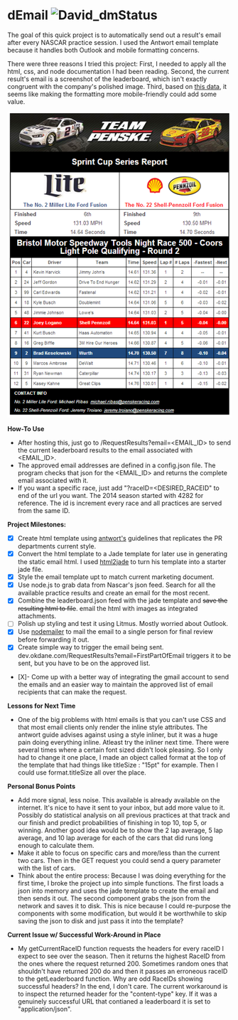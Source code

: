 dEmail ![David_dmStatus](https://david-dm.org/dfeagans/dEmail.png)
======

The goal of this quick project is to automatically send out a result's email after every NASCAR practice session. I used the Antwort email template because it handles both Outlook and mobile formatting concerns.

There were three reasons I tried this project: First, I needed to apply all the html, css, and node documentation I had been reading. Second, the current result's email is a screenshot of the leaderboard, which isn't exactly congruent with the company's polished image. Third, based on [this data](http://www.campaignmonitor.com/resources/will-it-work/email-clients/), it seems like making the formatting more mobile-friendly could add some value. 

![Resulting Email Screenshot](/images/screenshot_dEmail.png "Resulting Email")

**How-To Use**
- After hosting this, just go to <your domain>/RequestResults?email=<EMAIL_ID> to send the current leaderboard results to the email associated with <EMAIL_ID>.
- The approved email addresses are defined in a config.json file. The program checks that json for the <EMAIL_ID> and returns the complete email associated with it.
- If you want a specific race, just add "?raceID=<DESIRED_RACEID" to end of the url you want. The 2014 season started with 4282 for reference. The id is increment every race and all practices are served from the same ID.

**Project Milestones:**

- [X] Create html template using [antwort's](http://internations.github.io/antwort/) guidelines that replicates the PR departments current style. 
- [X] Convert the html template to a Jade template for later use in generating the static email html. I used [html2jade](http://html2jade.com/) to turn his template into a starter jade file.
- [X] Style the email template upt to match current marketing document.
- [X] Use node.js to grab data from Nascar's json feed. Search for all the available practice results and create an email for the most recent.
- [X] Combine the leaderboard.json feed with the jade template and ~~save the resulting html to file~~. email the html with images as integrated attachments.
- [ ] Polish up styling and test it using Litmus. Mostly worried about Outlook.
- [X] Use [nodemailer](www.nodemailer.com) to mail the email to a single person for final review before forwarding it out.
- [X] Create simple way to trigger the email being sent. dev.okdane.com/RequestResults?email=FirstPartOfEmail triggers it to be sent, but you have to be on the approved list.
- [X]- Come up with a better way of integrating the gmail account to send the emails and an easier way to maintain the approved list of email recipients that can make the request.

**Lessons for Next Time**
- One of the big problems with html emails is that you can't use CSS and that most email clients only render the inline style attributes. The antwort guide advises against using a style inliner, but it was a huge pain doing everything inline. Atleast try the inliner next time. There were several times where a certain font sized didn't look pleasing. So I only had to change it one place, I made an object called format at the top of the template that had things like titleSize : "15pt" for example. Then I could use format.titleSize all over the place.

**Personal Bonus Points**
- Add more signal, less noise. This available is already available on the internet. It's nice to have it sent to your inbox, but add more value to it. Possibly do statistical analysis on all previous practices at that track and our finish and predict probabilities of finishing in top 10, top 5, or winning. Another good idea would be to show the 2 lap average, 5 lap average, and 10 lap average for each of the cars that did runs long enough to calculate them.
- Make it able to focus on specific cars and more/less than the current two cars. Then in the GET request you could send a query parameter with the list of cars.
- Think about the entire process: Because I was doing everything for the first time, I broke the project up into simple functions. The first loads a json into memory and uses the jade template to create the email and then sends it out. The second component grabs the json from the network and saves it to disk. This is nice because I could re-purpose the components with some modification, but would it be worthwhile to skip saving the json to disk and just pass it into the template?

**Current Issue w/ Successful Work-Around in Place**
- My getCurrentRaceID function requests the headers for every raceID I expect to see over the season. Then it returns the highest RaceID from the ones where the request returned 200. Sometimes random ones that shouldn't have returned 200 do and then it passes an erroneous raceID to the getLeaderboard function. Why are odd RaceIDs showing successful headers? In the end, I don't care. The current workaround is to inspect the returned header for the "content-type" key. If it was a genuinely successful URL that contianed a leaderboard it is set to "application/json".
